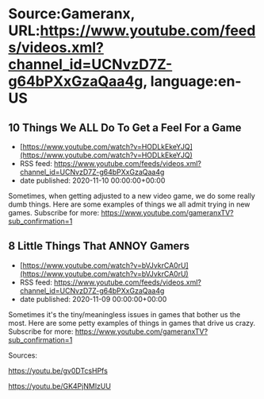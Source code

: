 # Source:Gameranx, URL:https://www.youtube.com/feeds/videos.xml?channel_id=UCNvzD7Z-g64bPXxGzaQaa4g, language:en-US

## 10 Things We ALL Do To Get a Feel For a Game
 - [https://www.youtube.com/watch?v=HODLkEkeYJQ](https://www.youtube.com/watch?v=HODLkEkeYJQ)
 - RSS feed: https://www.youtube.com/feeds/videos.xml?channel_id=UCNvzD7Z-g64bPXxGzaQaa4g
 - date published: 2020-11-10 00:00:00+00:00

Sometimes, when getting adjusted to a new video game, we do some really dumb things. Here are some examples of things we all admit trying in new games.
Subscribe for more: https://www.youtube.com/gameranxTV?sub_confirmation=1

## 8 Little Things That ANNOY Gamers
 - [https://www.youtube.com/watch?v=bVJvkrCA0rU](https://www.youtube.com/watch?v=bVJvkrCA0rU)
 - RSS feed: https://www.youtube.com/feeds/videos.xml?channel_id=UCNvzD7Z-g64bPXxGzaQaa4g
 - date published: 2020-11-09 00:00:00+00:00

Sometimes it's the tiny/meaningless issues in games that bother us the most. Here are some petty examples of things in games that drive us crazy.
Subscribe for more: https://www.youtube.com/gameranxTV?sub_confirmation=1

Sources:

https://youtu.be/gv0DTcsHPfs

https://youtu.be/GK4PjNMlzUU

